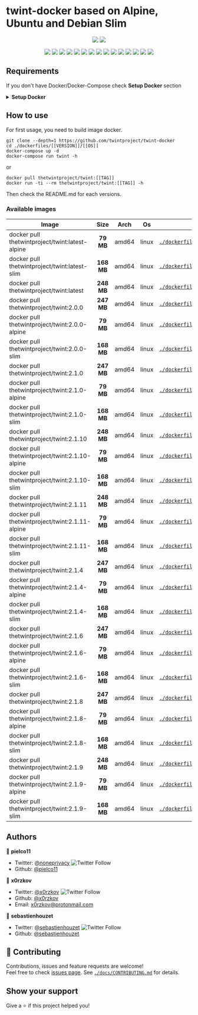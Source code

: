# twint-docker based on Alpine, Ubuntu and Debian Slim

<p align="center">
    <a href="https://travis-ci.com/twintproject/twint-docker"><img src="https://img.shields.io/travistwintproject/twint-docker.svg" /></a>
    <a href="https://cloud.drone.io/twintproject/twint-docker"><img src="https://cloud.drone.io/api/badgestwintproject/twint-docker/status.svg?ref=refs/heads/master" /></a>
</p>

<p align="center">
    <a href="https://github.com/twintproject/twint-docker" alt="github all releases"><img src="https://img.shields.io/github/downloads/twintproject/twint-docker/total.svg" /></a>
    <a href="https://github.com/twintproject/twint-docker" alt="github latest release"><img src="https://img.shields.io/github/downloads/twintproject/twint-docker/latest/total.svg" /></a>
    <a href="https://github.com/twintproject/twint-docker" alt="github tag"><img src="https://img.shields.io/github/tag/twintproject/twint-docker.svg" /></a>
    <a href="https://github.com/twintproject/twint-docker" alt="github release"><img src="https://img.shields.io/github/release/twintproject/twint-docker.svg" /></a>
    <a href="https://github.com/twintproject/twint-docker" alt="github pre release"><img src="https://img.shields.io/github/release/twintproject/twint-docker/all.svg" /></a>
    <a href="https://github.com/twintproject/twint-docker" alt="github fork"><img src="https://img.shields.io/github/forks/twintproject/twint-docker.svg?style=social&label=Fork" /></a>
    <a href="https://github.com/twintproject/twint-docker" alt="github stars"><img src="https://img.shields.io/github/stars/twintproject/twint-docker.svg?style=social&label=Star" /></a>
    <a href="https://github.comtwintproject/twint-docker" alt="github watchers"><img src="https://img.shields.io/github/watchers/twintproject/twint-docker.svg?style=social&label=Watch" /></a>
    <a href="https://github.com/twintproject/twint-docker" alt="github open issues"><img src="https://img.shields.io/github/issues/twintproject/twint-docker.svg" /></a>
    <a href="https://github.com/twintproject/twint-docker" alt="github closed issues"><img src="https://img.shields.io/github/issues-closed/twintproject/twint-docker.svg" /></a>
    <a href="https://github.com/twintproject/twint-docker" alt="github open pr"><img src="https://img.shields.io/github/issues-pr/twintproject/twint-docker.svg" /></a>
    <a href="https://github.com/twintproject/twint-docker" alt="github closed pr"><img src="https://img.shields.io/github/issues-pr-closed/twintproject/twint-docker.svg" /></a>
    <a href="https://github.com/twintproject/twint-docker" alt="github contributors"><img src="https://img.shields.io/github/contributors/twintproject/twint-docker.svg" /></a>
    <a href="https://github.com/twintproject/twint-docker" alt="github license"><img src="https://img.shields.io/github/license/twintproject/twint-docker.svg" /></a>
    <a href="https://travis-ci.comtwintproject/twint-docker" alt="travis badge"><img src="https://img.shields.io/travis/twintproject/twint-docker.svg" /></a>
</p>

## Requirements
If you don't have Docker/Docker-Compose check **Setup Docker** section

<details>
<summary><b>Setup Docker</b></summary>
<p>

## Docker
macOS: <a href="https://docs.docker.com/docker-for-mac/install/"> https://docs.docker.com/docker-for-mac/install/ </a>

linux: <a href="https://docs.docker.com/install/linux/docker-ce/ubuntu/"> https://docs.docker.com/install/linux/docker-ce/ubuntu/ </a>

## Docker Compose

linux: <a href="https://docs.docker.com/compose/install/"> https://docs.docker.com/compose/install/ </a>
</p>
</details>

## How to use

For first usage, you need to build image docker.

```shell
git clone --depth=1 https://github.com/twintproject/twint-docker
cd ./dockerfiles/[[VERSION]]/[[OS]]
docker-compose up -d
docker-compose run twint -h
```

or 

```
docker pull thetwintproject/twint:[[TAG]]
docker run -ti --rm thetwintproject/twint:[[TAG]] -h
```

Then check the README.md for each versions.

### Available images
| Image   |      Size      |  Arch |  Os |  Link |
|----------|:-------------:|------|------|------|
| docker pull thetwintproject/twint:latest-alpine|**79 MB**|amd64|linux|[`./dockerfiles/latest/alpine`](https://github.com/twintproject/twint-docker/tree/master/dockerfiles/latest/alpine/)|
| docker pull thetwintproject/twint:latest-slim|**168 MB**|amd64|linux|[`./dockerfiles/latest/slim`](https://github.com/twintproject/twint-docker/tree/master/dockerfiles/latest/slim/)|
| docker pull thetwintproject/twint:latest|**248 MB**|amd64|linux|[`./dockerfiles/latest`](https://github.com/twintproject/twint-docker/tree/master/dockerfiles/latest/)|
| docker pull thetwintproject/twint:2.0.0|**247 MB**|amd64|linux|[`./dockerfiles/2.0.0`](https://github.com/twintproject/twint-docker/tree/master/dockerfiles/2.0.0/)|
| docker pull thetwintproject/twint:2.0.0-alpine|**79 MB**|amd64|linux|[`./dockerfiles/2.0.0/alpine`](https://github.com/twintproject/twint-docker/tree/master/dockerfiles/2.0.0/alpine/)|
| docker pull thetwintproject/twint:2.0.0-slim|**168 MB**|amd64|linux|[`./dockerfiles/2.0.0/slim`](https://github.com/twintproject/twint-docker/tree/master/dockerfiles/2.0.0/slim/)|
| docker pull thetwintproject/twint:2.1.0|**247 MB**|amd64|linux|[`./dockerfiles/2.1.0`](https://github.com/twintproject/twint-docker/tree/master/dockerfiles/2.1.0/)|
| docker pull thetwintproject/twint:2.1.0-alpine|**79 MB**|amd64|linux|[`./dockerfiles/2.1.0/alpine`](https://github.com/twintproject/twint-docker/tree/master/dockerfiles/2.1.0/alpine/)|
| docker pull thetwintproject/twint:2.1.0-slim|**168 MB**|amd64|linux|[`./dockerfiles/2.1.0/slim`](https://github.com/twintproject/twint-docker/tree/master/dockerfiles/2.1.0/slim/)|
| docker pull thetwintproject/twint:2.1.10|**248 MB**|amd64|linux|[`./dockerfiles/2.1.10`](https://github.com/twintproject/twint-docker/tree/master/dockerfiles/2.1.10/)|
| docker pull thetwintproject/twint:2.1.10-alpine|**79 MB**|amd64|linux|[`./dockerfiles/2.1.10/alpine`](https://github.com/twintproject/twint-docker/tree/master/dockerfiles/2.1.10/alpine/)|
| docker pull thetwintproject/twint:2.1.10-slim|**168 MB**|amd64|linux|[`./dockerfiles/2.1.10/slim`](https://github.com/twintproject/twint-docker/tree/master/dockerfiles/2.1.10/slim/)|
| docker pull thetwintproject/twint:2.1.11|**248 MB**|amd64|linux|[`./dockerfiles/2.1.11`](https://github.com/twintproject/twint-docker/tree/master/dockerfiles/2.1.11/)|
| docker pull thetwintproject/twint:2.1.11-alpine|**79 MB**|amd64|linux|[`./dockerfiles/2.1.11/alpine`](https://github.com/twintproject/twint-docker/tree/master/dockerfiles/2.1.11/alpine/)|
| docker pull thetwintproject/twint:2.1.11-slim|**168 MB**|amd64|linux|[`./dockerfiles/2.1.11/slim`](https://github.com/twintproject/twint-docker/tree/master/dockerfiles/2.1.11/slim/)|
| docker pull thetwintproject/twint:2.1.4|**247 MB**|amd64|linux|[`./dockerfiles/2.1.4`](https://github.com/twintproject/twint-docker/tree/master/dockerfiles/2.1.4/)|
| docker pull thetwintproject/twint:2.1.4-alpine|**79 MB**|amd64|linux|[`./dockerfiles/2.1.4/alpine`](https://github.com/twintproject/twint-docker/tree/master/dockerfiles/2.1.4/alpine/)|
| docker pull thetwintproject/twint:2.1.4-slim|**168 MB**|amd64|linux|[`./dockerfiles/2.1.4/slim`](https://github.com/twintproject/twint-docker/tree/master/dockerfiles/2.1.4/slim/)|
| docker pull thetwintproject/twint:2.1.6|**247 MB**|amd64|linux|[`./dockerfiles/2.1.6`](https://github.com/twintproject/twint-docker/tree/master/dockerfiles/2.1.6/)|
| docker pull thetwintproject/twint:2.1.6-alpine|**79 MB**|amd64|linux|[`./dockerfiles/2.1.6/alpine`](https://github.com/twintproject/twint-docker/tree/master/dockerfiles/2.1.6/alpine/)|
| docker pull thetwintproject/twint:2.1.6-slim|**168 MB**|amd64|linux|[`./dockerfiles/2.1.6/slim`](https://github.com/twintproject/twint-docker/tree/master/dockerfiles/2.1.6/slim/)|
| docker pull thetwintproject/twint:2.1.8|**247 MB**|amd64|linux|[`./dockerfiles/2.1.8`](https://github.com/twintproject/twint-docker/tree/master/dockerfiles/2.1.8/)|
| docker pull thetwintproject/twint:2.1.8-alpine|**79 MB**|amd64|linux|[`./dockerfiles/2.1.8/alpine`](https://github.com/twintproject/twint-docker/tree/master/dockerfiles/2.1.8/alpine/)|
| docker pull thetwintproject/twint:2.1.8-slim|**168 MB**|amd64|linux|[`./dockerfiles/2.1.8/slim`](https://github.com/twintproject/twint-docker/tree/master/dockerfiles/2.1.8/slim/)|
| docker pull thetwintproject/twint:2.1.9|**248 MB**|amd64|linux|[`./dockerfiles/2.1.9`](https://github.com/twintproject/twint-docker/tree/master/dockerfiles/2.1.9/)|
| docker pull thetwintproject/twint:2.1.9-alpine|**79 MB**|amd64|linux|[`./dockerfiles/2.1.9/alpine`](https://github.com/twintproject/twint-docker/tree/master/dockerfiles/2.1.9/alpine/)|
| docker pull thetwintproject/twint:2.1.9-slim|**168 MB**|amd64|linux|[`./dockerfiles/2.1.9/slim`](https://github.com/twintproject/twint-docker/tree/master/dockerfiles/2.1.9/slim/)|


## Authors

👤 **pielco11**
* Twitter: [@noneprivacy](https://twitter.com/noneprivacy) ![Twitter Follow](https://img.shields.io/twitter/follow/noneprivacy?label=Follow&style=social)
* Github: [@pielco11](https://github.com/pielco11)


👤 **x0rzkov**
* Twitter: [@x0rzkov](https://twitter.com/x0rzkov) ![Twitter Follow](https://img.shields.io/twitter/follow/x0rzkov?label=Follow&style=social)
* Github: [@x0rzkov](https://github.com/x0rzkov)
* Email: x0rzkov@protonmail.com

👤 **sebastienhouzet**
* Twitter: [@sebastienhouzet](https://twitter.com/sebastienhouzet) ![Twitter Follow](https://img.shields.io/twitter/follow/sebastienhouzet?label=Follow&style=social)
* Github: [@sebastienhouzet](https://github.com/sebastienhouzet)



## 🤝 Contributing

Contributions, issues and feature requests are welcome!<br />Feel free to check [issues page](https://github.com/twintproject/twint-docker/issues).
See [`./docs/CONTRIBUTING.md`](https://github.com/twintproject/twint-docker/tree/master/docs/CONTRIBUTING.md) for details.

## Show your support

Give a ⭐️ if this project helped you!


